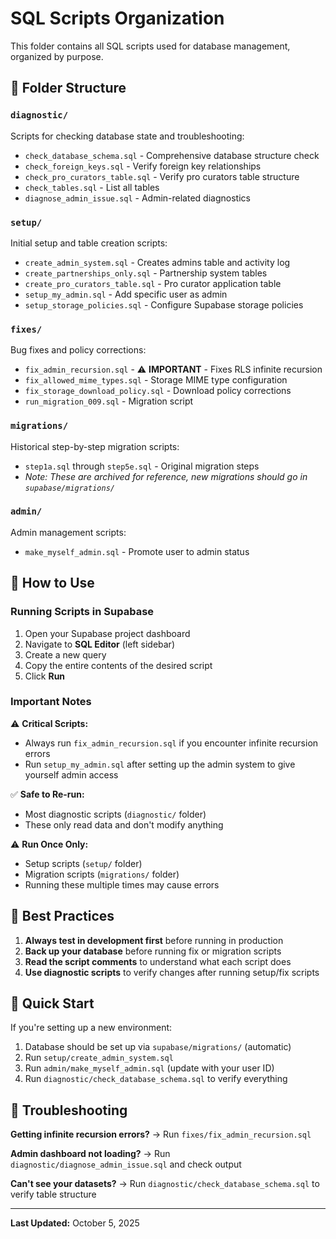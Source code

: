 # SQL Scripts Organization

This folder contains all SQL scripts used for database management, organized by purpose.

## 📁 Folder Structure

### `diagnostic/`
Scripts for checking database state and troubleshooting:
- `check_database_schema.sql` - Comprehensive database structure check
- `check_foreign_keys.sql` - Verify foreign key relationships
- `check_pro_curators_table.sql` - Verify pro curators table structure
- `check_tables.sql` - List all tables
- `diagnose_admin_issue.sql` - Admin-related diagnostics

### `setup/`
Initial setup and table creation scripts:
- `create_admin_system.sql` - Creates admins table and activity log
- `create_partnerships_only.sql` - Partnership system tables
- `create_pro_curators_table.sql` - Pro curator application table
- `setup_my_admin.sql` - Add specific user as admin
- `setup_storage_policies.sql` - Configure Supabase storage policies

### `fixes/`
Bug fixes and policy corrections:
- `fix_admin_recursion.sql` - ⚠️ **IMPORTANT** - Fixes RLS infinite recursion
- `fix_allowed_mime_types.sql` - Storage MIME type configuration
- `fix_storage_download_policy.sql` - Download policy corrections
- `run_migration_009.sql` - Migration script

### `migrations/`
Historical step-by-step migration scripts:
- `step1a.sql` through `step5e.sql` - Original migration steps
- *Note: These are archived for reference, new migrations should go in `supabase/migrations/`*

### `admin/`
Admin management scripts:
- `make_myself_admin.sql` - Promote user to admin status

## 🔧 How to Use

### Running Scripts in Supabase

1. Open your Supabase project dashboard
2. Navigate to **SQL Editor** (left sidebar)
3. Create a new query
4. Copy the entire contents of the desired script
5. Click **Run**

### Important Notes

⚠️ **Critical Scripts:**
- Always run `fix_admin_recursion.sql` if you encounter infinite recursion errors
- Run `setup_my_admin.sql` after setting up the admin system to give yourself admin access

✅ **Safe to Re-run:**
- Most diagnostic scripts (`diagnostic/` folder)
- These only read data and don't modify anything

⚠️ **Run Once Only:**
- Setup scripts (`setup/` folder)
- Migration scripts (`migrations/` folder)
- Running these multiple times may cause errors

## 📝 Best Practices

1. **Always test in development first** before running in production
2. **Back up your database** before running fix or migration scripts
3. **Read the script comments** to understand what each script does
4. **Use diagnostic scripts** to verify changes after running setup/fix scripts

## 🚀 Quick Start

If you're setting up a new environment:

1. Database should be set up via `supabase/migrations/` (automatic)
2. Run `setup/create_admin_system.sql`
3. Run `admin/make_myself_admin.sql` (update with your user ID)
4. Run `diagnostic/check_database_schema.sql` to verify everything

## 🐛 Troubleshooting

**Getting infinite recursion errors?**
→ Run `fixes/fix_admin_recursion.sql`

**Admin dashboard not loading?**
→ Run `diagnostic/diagnose_admin_issue.sql` and check output

**Can't see your datasets?**
→ Run `diagnostic/check_database_schema.sql` to verify table structure

---

**Last Updated:** October 5, 2025
